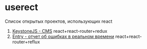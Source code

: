 # userect
Список открытых проектов, использующих react

1. [KeystoneJS - CMS](https://github.com/keystonejs/keystone) react+react-router+redux
1. [Entry - отчет об ошибках в реальном времени](https://getsentry.com/welcome/) react+react-router+reflux

